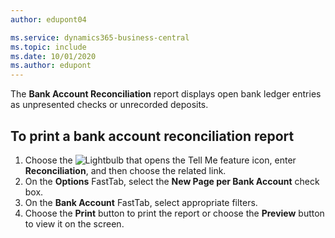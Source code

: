 ```yaml
---
author: edupont04

ms.service: dynamics365-business-central
ms.topic: include
ms.date: 10/01/2020
ms.author: edupont
---
```

The **Bank Account Reconciliation** report displays open bank ledger entries as unpresented checks or unrecorded deposits.  

## To print a bank account reconciliation report

1. Choose the ![Lightbulb that opens the Tell Me feature](../../../media/ui-search/search_small.png "Tell me what you want to do") icon, enter **Reconciliation**, and then choose the related link.  
2. On the **Options** FastTab, select the **New Page per Bank Account** check box.  
3. On the **Bank Account** FastTab, select appropriate filters.  
4. Choose the **Print** button to print the report or choose the **Preview** button to view it on the screen.  
